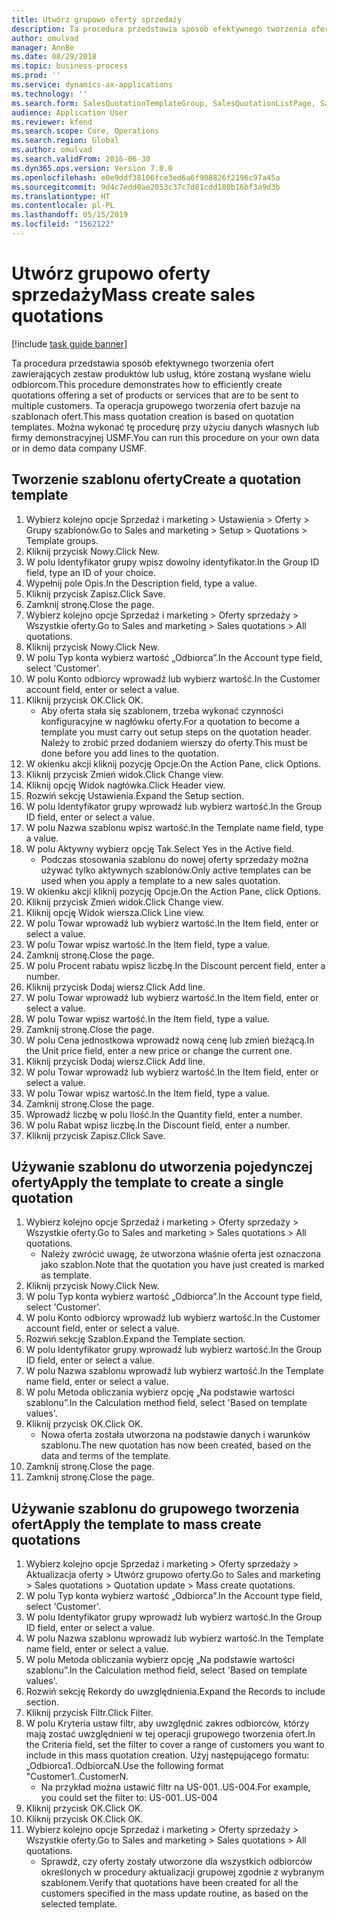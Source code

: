 ```yaml
---
title: Utwórz grupowo oferty sprzedaży
description: Ta procedura przedstawia sposób efektywnego tworzenia ofert zawierających zestaw produktów lub usług, które zostaną wysłane wielu odbiorcom.
author: omulvad
manager: AnnBe
ms.date: 08/29/2018
ms.topic: business-process
ms.prod: ''
ms.service: dynamics-ax-applications
ms.technology: ''
ms.search.form: SalesQuotationTemplateGroup, SalesQuotationListPage, SalesCreateQuotation, SalesQuotationTable, SysQueryForm
audience: Application User
ms.reviewer: kfend
ms.search.scope: Core, Operations
ms.search.region: Global
ms.author: omulvad
ms.search.validFrom: 2016-06-30
ms.dyn365.ops.version: Version 7.0.0
ms.openlocfilehash: e0e9ddf38106fce3ed6a6f908826f2196c97a45a
ms.sourcegitcommit: 9d4c7edd0ae2053c37c7d81cdd180b16bf3a9d3b
ms.translationtype: HT
ms.contentlocale: pl-PL
ms.lasthandoff: 05/15/2019
ms.locfileid: "1562122"
---
```

# <a name="mass-create-sales-quotations"></a><span data-ttu-id="84182-103">Utwórz grupowo oferty sprzedaży</span><span class="sxs-lookup"><span data-stu-id="84182-103">Mass create sales quotations</span></span>

[!include [task guide banner](../../includes/task-guide-banner.md)]

<span data-ttu-id="84182-104">Ta procedura przedstawia sposób efektywnego tworzenia ofert zawierających zestaw produktów lub usług, które zostaną wysłane wielu odbiorcom.</span><span class="sxs-lookup"><span data-stu-id="84182-104">This procedure demonstrates how to efficiently create quotations offering a set of products or services that are to be sent to multiple customers.</span></span> <span data-ttu-id="84182-105">Ta operacja grupowego tworzenia ofert bazuje na szablonach ofert.</span><span class="sxs-lookup"><span data-stu-id="84182-105">This mass quotation creation is based on quotation templates.</span></span> <span data-ttu-id="84182-106">Można wykonać tę procedurę przy użyciu danych własnych lub firmy demonstracyjnej USMF.</span><span class="sxs-lookup"><span data-stu-id="84182-106">You can run this procedure on your own data or in demo data company USMF.</span></span>


## <a name="create-a-quotation-template"></a><span data-ttu-id="84182-107">Tworzenie szablonu oferty</span><span class="sxs-lookup"><span data-stu-id="84182-107">Create a quotation template</span></span>
1. <span data-ttu-id="84182-108">Wybierz kolejno opcje Sprzedaż i marketing > Ustawienia > Oferty > Grupy szablonów.</span><span class="sxs-lookup"><span data-stu-id="84182-108">Go to Sales and marketing > Setup > Quotations > Template groups.</span></span>
2. <span data-ttu-id="84182-109">Kliknij przycisk Nowy.</span><span class="sxs-lookup"><span data-stu-id="84182-109">Click New.</span></span>
3. <span data-ttu-id="84182-110">W polu Identyfikator grupy wpisz dowolny identyfikator.</span><span class="sxs-lookup"><span data-stu-id="84182-110">In the Group ID field, type an ID of your choice.</span></span>
4. <span data-ttu-id="84182-111">Wypełnij pole Opis.</span><span class="sxs-lookup"><span data-stu-id="84182-111">In the Description field, type a value.</span></span>
5. <span data-ttu-id="84182-112">Kliknij przycisk Zapisz.</span><span class="sxs-lookup"><span data-stu-id="84182-112">Click Save.</span></span>
6. <span data-ttu-id="84182-113">Zamknij stronę.</span><span class="sxs-lookup"><span data-stu-id="84182-113">Close the page.</span></span>
7. <span data-ttu-id="84182-114">Wybierz kolejno opcje Sprzedaż i marketing > Oferty sprzedaży > Wszystkie oferty.</span><span class="sxs-lookup"><span data-stu-id="84182-114">Go to Sales and marketing > Sales quotations > All quotations.</span></span>
8. <span data-ttu-id="84182-115">Kliknij przycisk Nowy.</span><span class="sxs-lookup"><span data-stu-id="84182-115">Click New.</span></span>
9. <span data-ttu-id="84182-116">W polu Typ konta wybierz wartość „Odbiorca”.</span><span class="sxs-lookup"><span data-stu-id="84182-116">In the Account type field, select 'Customer'.</span></span>
10. <span data-ttu-id="84182-117">W polu Konto odbiorcy wprowadź lub wybierz wartość.</span><span class="sxs-lookup"><span data-stu-id="84182-117">In the Customer account field, enter or select a value.</span></span>
11. <span data-ttu-id="84182-118">Kliknij przycisk OK.</span><span class="sxs-lookup"><span data-stu-id="84182-118">Click OK.</span></span>
    * <span data-ttu-id="84182-119">Aby oferta stała się szablonem, trzeba wykonać czynności konfiguracyjne w nagłówku oferty.</span><span class="sxs-lookup"><span data-stu-id="84182-119">For a quotation to become a template you must carry out  setup steps on the quotation header.</span></span> <span data-ttu-id="84182-120">Należy to zrobić przed dodaniem wierszy do oferty.</span><span class="sxs-lookup"><span data-stu-id="84182-120">This must be done before you add lines to the quotation.</span></span>   
12. <span data-ttu-id="84182-121">W okienku akcji kliknij pozycję Opcje.</span><span class="sxs-lookup"><span data-stu-id="84182-121">On the Action Pane, click Options.</span></span>
13. <span data-ttu-id="84182-122">Kliknij przycisk Zmień widok.</span><span class="sxs-lookup"><span data-stu-id="84182-122">Click Change view.</span></span>
14. <span data-ttu-id="84182-123">Kliknij opcję Widok nagłówka.</span><span class="sxs-lookup"><span data-stu-id="84182-123">Click Header view.</span></span>
15. <span data-ttu-id="84182-124">Rozwiń sekcję Ustawienia.</span><span class="sxs-lookup"><span data-stu-id="84182-124">Expand the Setup section.</span></span>
16. <span data-ttu-id="84182-125">W polu Identyfikator grupy wprowadź lub wybierz wartość.</span><span class="sxs-lookup"><span data-stu-id="84182-125">In the Group ID field, enter or select a value.</span></span>
17. <span data-ttu-id="84182-126">W polu Nazwa szablonu wpisz wartość.</span><span class="sxs-lookup"><span data-stu-id="84182-126">In the Template name field, type a value.</span></span>
18. <span data-ttu-id="84182-127">W polu Aktywny wybierz opcję Tak.</span><span class="sxs-lookup"><span data-stu-id="84182-127">Select Yes in the Active field.</span></span>
    * <span data-ttu-id="84182-128">Podczas stosowania szablonu do nowej oferty sprzedaży można używać tylko aktywnych szablonów.</span><span class="sxs-lookup"><span data-stu-id="84182-128">Only active templates can be used when you apply a template to a new sales quotation.</span></span>  
19. <span data-ttu-id="84182-129">W okienku akcji kliknij pozycję Opcje.</span><span class="sxs-lookup"><span data-stu-id="84182-129">On the Action Pane, click Options.</span></span>
20. <span data-ttu-id="84182-130">Kliknij przycisk Zmień widok.</span><span class="sxs-lookup"><span data-stu-id="84182-130">Click Change view.</span></span>
21. <span data-ttu-id="84182-131">Kliknij opcję Widok wiersza.</span><span class="sxs-lookup"><span data-stu-id="84182-131">Click Line view.</span></span>
22. <span data-ttu-id="84182-132">W polu Towar wprowadź lub wybierz wartość.</span><span class="sxs-lookup"><span data-stu-id="84182-132">In the Item field, enter or select a value.</span></span>
23. <span data-ttu-id="84182-133">W polu Towar wpisz wartość.</span><span class="sxs-lookup"><span data-stu-id="84182-133">In the Item field, type a value.</span></span>
24. <span data-ttu-id="84182-134">Zamknij stronę.</span><span class="sxs-lookup"><span data-stu-id="84182-134">Close the page.</span></span>
25. <span data-ttu-id="84182-135">W polu Procent rabatu wpisz liczbę.</span><span class="sxs-lookup"><span data-stu-id="84182-135">In the Discount percent field, enter a number.</span></span>
26. <span data-ttu-id="84182-136">Kliknij przycisk Dodaj wiersz.</span><span class="sxs-lookup"><span data-stu-id="84182-136">Click Add line.</span></span>
27. <span data-ttu-id="84182-137">W polu Towar wprowadź lub wybierz wartość.</span><span class="sxs-lookup"><span data-stu-id="84182-137">In the Item field, enter or select a value.</span></span>
28. <span data-ttu-id="84182-138">W polu Towar wpisz wartość.</span><span class="sxs-lookup"><span data-stu-id="84182-138">In the Item field, type a value.</span></span>
29. <span data-ttu-id="84182-139">Zamknij stronę.</span><span class="sxs-lookup"><span data-stu-id="84182-139">Close the page.</span></span>
30. <span data-ttu-id="84182-140">W polu Cena jednostkowa wprowadź nową cenę lub zmień bieżącą.</span><span class="sxs-lookup"><span data-stu-id="84182-140">In the Unit price field, enter a new price or change the current one.</span></span>
31. <span data-ttu-id="84182-141">Kliknij przycisk Dodaj wiersz.</span><span class="sxs-lookup"><span data-stu-id="84182-141">Click Add line.</span></span>
32. <span data-ttu-id="84182-142">W polu Towar wprowadź lub wybierz wartość.</span><span class="sxs-lookup"><span data-stu-id="84182-142">In the Item field, enter or select a value.</span></span>
33. <span data-ttu-id="84182-143">W polu Towar wpisz wartość.</span><span class="sxs-lookup"><span data-stu-id="84182-143">In the Item field, type a value.</span></span>
34. <span data-ttu-id="84182-144">Zamknij stronę.</span><span class="sxs-lookup"><span data-stu-id="84182-144">Close the page.</span></span>
35. <span data-ttu-id="84182-145">Wprowadź liczbę w polu Ilość.</span><span class="sxs-lookup"><span data-stu-id="84182-145">In the Quantity field, enter a number.</span></span>
36. <span data-ttu-id="84182-146">W polu Rabat wpisz liczbę.</span><span class="sxs-lookup"><span data-stu-id="84182-146">In the Discount field, enter a number.</span></span>
37. <span data-ttu-id="84182-147">Kliknij przycisk Zapisz.</span><span class="sxs-lookup"><span data-stu-id="84182-147">Click Save.</span></span>

## <a name="apply-the-template-to-create-a-single-quotation"></a><span data-ttu-id="84182-148">Używanie szablonu do utworzenia pojedynczej oferty</span><span class="sxs-lookup"><span data-stu-id="84182-148">Apply the template to create a single quotation</span></span>
1. <span data-ttu-id="84182-149">Wybierz kolejno opcje Sprzedaż i marketing > Oferty sprzedaży > Wszystkie oferty.</span><span class="sxs-lookup"><span data-stu-id="84182-149">Go to Sales and marketing > Sales quotations > All quotations.</span></span>
    * <span data-ttu-id="84182-150">Należy zwrócić uwagę, że utworzona właśnie oferta jest oznaczona jako szablon.</span><span class="sxs-lookup"><span data-stu-id="84182-150">Note that the quotation you have just created is marked as template.</span></span>  
2. <span data-ttu-id="84182-151">Kliknij przycisk Nowy.</span><span class="sxs-lookup"><span data-stu-id="84182-151">Click New.</span></span>
3. <span data-ttu-id="84182-152">W polu Typ konta wybierz wartość „Odbiorca”.</span><span class="sxs-lookup"><span data-stu-id="84182-152">In the Account type field, select 'Customer'.</span></span>
4. <span data-ttu-id="84182-153">W polu Konto odbiorcy wprowadź lub wybierz wartość.</span><span class="sxs-lookup"><span data-stu-id="84182-153">In the Customer account field, enter or select a value.</span></span>
5. <span data-ttu-id="84182-154">Rozwiń sekcję Szablon.</span><span class="sxs-lookup"><span data-stu-id="84182-154">Expand the Template section.</span></span>
6. <span data-ttu-id="84182-155">W polu Identyfikator grupy wprowadź lub wybierz wartość.</span><span class="sxs-lookup"><span data-stu-id="84182-155">In the Group ID field, enter or select a value.</span></span>
7. <span data-ttu-id="84182-156">W polu Nazwa szablonu wprowadź lub wybierz wartość.</span><span class="sxs-lookup"><span data-stu-id="84182-156">In the Template name field, enter or select a value.</span></span>
8. <span data-ttu-id="84182-157">W polu Metoda obliczania wybierz opcję „Na podstawie wartości szablonu”.</span><span class="sxs-lookup"><span data-stu-id="84182-157">In the Calculation method field, select 'Based on template values'.</span></span>
9. <span data-ttu-id="84182-158">Kliknij przycisk OK.</span><span class="sxs-lookup"><span data-stu-id="84182-158">Click OK.</span></span>
    * <span data-ttu-id="84182-159">Nowa oferta została utworzona na podstawie danych i warunków szablonu.</span><span class="sxs-lookup"><span data-stu-id="84182-159">The new quotation has now been created, based on the data and terms of the template.</span></span>  
10. <span data-ttu-id="84182-160">Zamknij stronę.</span><span class="sxs-lookup"><span data-stu-id="84182-160">Close the page.</span></span>
11. <span data-ttu-id="84182-161">Zamknij stronę.</span><span class="sxs-lookup"><span data-stu-id="84182-161">Close the page.</span></span>

## <a name="apply-the-template-to-mass-create-quotations"></a><span data-ttu-id="84182-162">Używanie szablonu do grupowego tworzenia ofert</span><span class="sxs-lookup"><span data-stu-id="84182-162">Apply the template to mass create quotations</span></span>
1. <span data-ttu-id="84182-163">Wybierz kolejno opcje Sprzedaż i marketing > Oferty sprzedaży > Aktualizacja oferty > Utwórz grupowo oferty.</span><span class="sxs-lookup"><span data-stu-id="84182-163">Go to Sales and marketing > Sales quotations > Quotation update > Mass create quotations.</span></span>
2. <span data-ttu-id="84182-164">W polu Typ konta wybierz wartość „Odbiorca”.</span><span class="sxs-lookup"><span data-stu-id="84182-164">In the Account type field, select 'Customer'.</span></span>
3. <span data-ttu-id="84182-165">W polu Identyfikator grupy wprowadź lub wybierz wartość.</span><span class="sxs-lookup"><span data-stu-id="84182-165">In the Group ID field, enter or select a value.</span></span>
4. <span data-ttu-id="84182-166">W polu Nazwa szablonu wprowadź lub wybierz wartość.</span><span class="sxs-lookup"><span data-stu-id="84182-166">In the Template name field, enter or select a value.</span></span>
5. <span data-ttu-id="84182-167">W polu Metoda obliczania wybierz opcję „Na podstawie wartości szablonu”.</span><span class="sxs-lookup"><span data-stu-id="84182-167">In the Calculation method field, select 'Based on template values'.</span></span>
6. <span data-ttu-id="84182-168">Rozwiń sekcję Rekordy do uwzględnienia.</span><span class="sxs-lookup"><span data-stu-id="84182-168">Expand the Records to include section.</span></span>
7. <span data-ttu-id="84182-169">Kliknij przycisk Filtr.</span><span class="sxs-lookup"><span data-stu-id="84182-169">Click Filter.</span></span>
8. <span data-ttu-id="84182-170">W polu Kryteria ustaw filtr, aby uwzględnić zakres odbiorców, którzy mają zostać uwzględnieni w tej operacji grupowego tworzenia ofert.</span><span class="sxs-lookup"><span data-stu-id="84182-170">In the Criteria field, set the filter to cover a range of customers you want to include in this mass quotation creation.</span></span> <span data-ttu-id="84182-171">Użyj następującego formatu: „Odbiorca1..OdbiorcaN.</span><span class="sxs-lookup"><span data-stu-id="84182-171">Use the following format "Customer1..CustomerN.</span></span>
    * <span data-ttu-id="84182-172">Na przykład można ustawić filtr na US-001..US-004.</span><span class="sxs-lookup"><span data-stu-id="84182-172">For example, you could set the filter to: US-001..US-004</span></span>  
9. <span data-ttu-id="84182-173">Kliknij przycisk OK.</span><span class="sxs-lookup"><span data-stu-id="84182-173">Click OK.</span></span>
10. <span data-ttu-id="84182-174">Kliknij przycisk OK.</span><span class="sxs-lookup"><span data-stu-id="84182-174">Click OK.</span></span>
11. <span data-ttu-id="84182-175">Wybierz kolejno opcje Sprzedaż i marketing > Oferty sprzedaży > Wszystkie oferty.</span><span class="sxs-lookup"><span data-stu-id="84182-175">Go to Sales and marketing > Sales quotations > All quotations.</span></span>
    * <span data-ttu-id="84182-176">Sprawdź, czy oferty zostały utworzone dla wszystkich odbiorców określonych w procedury aktualizacji grupowej zgodnie z wybranym szablonem.</span><span class="sxs-lookup"><span data-stu-id="84182-176">Verify that quotations have been created for all the customers specified in the mass update routine, as based on the selected template.</span></span>  

